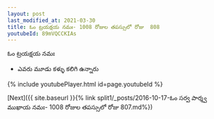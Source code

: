 ```yaml
---
layout: post
last_modified_at: 2021-03-30
title: ఓం ట్రయక్షయ నమః- 1008 రోజుల తపస్సులో రోజు  808
youtubeId: 89mVQCCKIAs
---
```

 
 
 ఓం ట్రయక్షయ నమః  
 
 -  ఎవరు మూడు కళ్ళు కలిగి ఉన్నారు 
 
  
 
  
 
 
 
 
 
 


{% include youtubePlayer.html id=page.youtubeId %}
 
[Next]({{ site.baseurl }}{% link  split1/_posts/2016-10-17-ఓం సర్వ పార్శ్వ ముఖాయ నమః- 1008 రోజుల తపస్సులో రోజు  807.md%})
 
